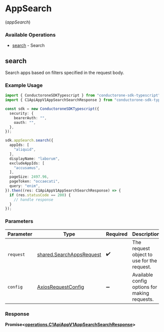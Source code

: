 # AppSearch
(*appSearch*)

### Available Operations

* [search](#search) - Search

## search

Search apps based on filters specified in the request body.

### Example Usage

```typescript
import { ConductoroneSDKTypescript } from "conductorone-sdk-typescript";
import { C1ApiAppV1AppSearchSearchResponse } from "conductorone-sdk-typescript/dist/sdk/models/operations";

const sdk = new ConductoroneSDKTypescript({
  security: {
    bearerAuth: "",
    oauth: "",
  },
});

sdk.appSearch.search({
  appIds: [
    "aliquid",
  ],
  displayName: "laborum",
  excludeAppIds: [
    "accusamus",
  ],
  pageSize: 2497.96,
  pageToken: "occaecati",
  query: "enim",
}).then((res: C1ApiAppV1AppSearchSearchResponse) => {
  if (res.statusCode == 200) {
    // handle response
  }
});
```

### Parameters

| Parameter                                                            | Type                                                                 | Required                                                             | Description                                                          |
| -------------------------------------------------------------------- | -------------------------------------------------------------------- | -------------------------------------------------------------------- | -------------------------------------------------------------------- |
| `request`                                                            | [shared.SearchAppsRequest](../../models/shared/searchappsrequest.md) | :heavy_check_mark:                                                   | The request object to use for the request.                           |
| `config`                                                             | [AxiosRequestConfig](https://axios-http.com/docs/req_config)         | :heavy_minus_sign:                                                   | Available config options for making requests.                        |


### Response

**Promise<[operations.C1ApiAppV1AppSearchSearchResponse](../../models/operations/c1apiappv1appsearchsearchresponse.md)>**

